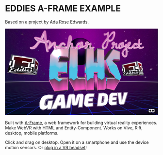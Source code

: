 # EDDIES A-FRAME EXAMPLE

Based on a project by [Ada Rose Edwards](@lady_ada_king).

![](readme_assets/aframe_anchor.png)

Built with [A-Frame](https://aframe.io), a web framework for building virtual reality experiences. Make WebVR with HTML and Entity-Component. Works on Vive, Rift, desktop, mobile platforms.

Click and drag on desktop. Open it on a smartphone and use the device motion sensors. Or [plug in a VR headset](https://webvr.rocks)!
